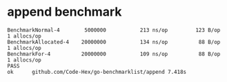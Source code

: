 append benchmark
=============================

```
BenchmarkNormal-4      	 5000000	       213 ns/op	     123 B/op	       1 allocs/op
BenchmarkAllocated-4   	20000000	       134 ns/op	      88 B/op	       1 allocs/op
BenchmarkFor-4         	20000000	       109 ns/op	      88 B/op	       1 allocs/op
PASS
ok  	github.com/Code-Hex/go-benchmarklist/append	7.418s
```
